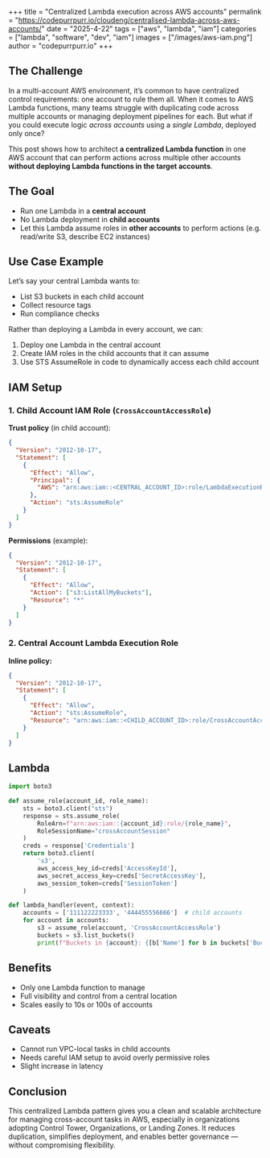 +++ 
title = "Centralized Lambda execution across AWS accounts"
permalink = "https://codepurrpurr.io/cloudeng/centralised-lambda-across-aws-accounts/"
date = "2025-4-22" 
tags = ["aws", "lambda", "iam"] 
categories = ["lambda", "software", "dev", "iam"]
images = ["/images/aws-iam.png"]
author = "codepurrpurr.io"
+++

## The Challenge

In a multi-account AWS environment, it’s common to have centralized control requirements: one account to rule them all. When it comes to AWS Lambda functions, many teams struggle with duplicating code across multiple accounts or managing deployment pipelines for each. But what if you could execute logic *across accounts* using a *single Lambda*, deployed only once?

This post shows how to architect **a centralized Lambda function** in one AWS account that can perform actions across multiple other accounts **without deploying Lambda functions in the target accounts**.

## The Goal

- Run one Lambda in a **central account**
- No Lambda deployment in **child accounts**
- Let this Lambda assume roles in **other accounts** to perform actions (e.g. read/write S3, describe EC2 instances)

## Use Case Example

Let’s say your central Lambda wants to:

- List S3 buckets in each child account
- Collect resource tags
- Run compliance checks

Rather than deploying a Lambda in every account, we can:

1. Deploy one Lambda in the central account
2. Create IAM roles in the child accounts that it can assume
3. Use STS AssumeRole in code to dynamically access each child account

## IAM Setup

### 1. Child Account IAM Role (`CrossAccountAccessRole`)

**Trust policy** (in child account):

```json
{
  "Version": "2012-10-17",
  "Statement": [
    {
      "Effect": "Allow",
      "Principal": {
        "AWS": "arn:aws:iam::<CENTRAL_ACCOUNT_ID>:role/LambdaExecutionRole"
      },
      "Action": "sts:AssumeRole"
    }
  ]
}
```

**Permissions** (example):

```json
{
  "Version": "2012-10-17",
  "Statement": [
    {
      "Effect": "Allow",
      "Action": ["s3:ListAllMyBuckets"],
      "Resource": "*"
    }
  ]
}
```

### 2. Central Account Lambda Execution Role

**Inline policy:**

```json
{
  "Version": "2012-10-17",
  "Statement": [
    {
      "Effect": "Allow",
      "Action": "sts:AssumeRole",
      "Resource": "arn:aws:iam::<CHILD_ACCOUNT_ID>:role/CrossAccountAccessRole"
    }
  ]
}
```

## Lambda

```python
import boto3

def assume_role(account_id, role_name):
    sts = boto3.client("sts")
    response = sts.assume_role(
        RoleArn=f"arn:aws:iam::{account_id}:role/{role_name}",
        RoleSessionName="crossAccountSession"
    )
    creds = response['Credentials']
    return boto3.client(
        's3',
        aws_access_key_id=creds['AccessKeyId'],
        aws_secret_access_key=creds['SecretAccessKey'],
        aws_session_token=creds['SessionToken']
    )

def lambda_handler(event, context):
    accounts = ['111122223333', '444455556666']  # child accounts
    for account in accounts:
        s3 = assume_role(account, 'CrossAccountAccessRole')
        buckets = s3.list_buckets()
        print(f"Buckets in {account}: {[b['Name'] for b in buckets['Buckets']]}")
```

## Benefits

- Only one Lambda function to manage
- Full visibility and control from a central location
- Scales easily to 10s or 100s of accounts

## Caveats

- Cannot run VPC-local tasks in child accounts
- Needs careful IAM setup to avoid overly permissive roles
- Slight increase in latency

## Conclusion

This centralized Lambda pattern gives you a clean and scalable architecture for managing cross-account tasks in AWS, especially in organizations adopting Control Tower, Organizations, or Landing Zones. It reduces duplication, simplifies deployment, and enables better governance — without compromising flexibility.